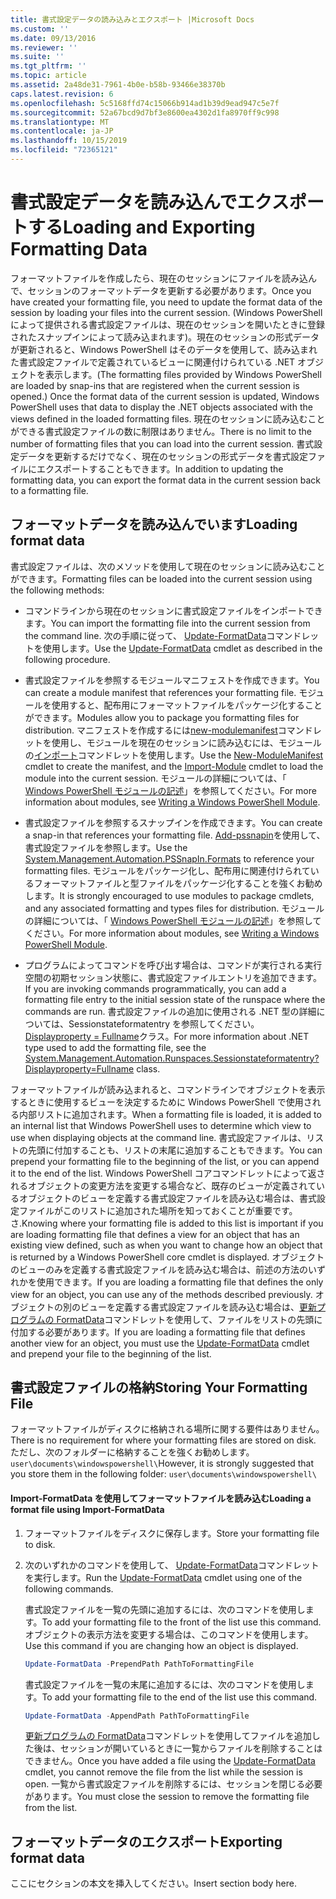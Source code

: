 ```yaml
---
title: 書式設定データの読み込みとエクスポート |Microsoft Docs
ms.custom: ''
ms.date: 09/13/2016
ms.reviewer: ''
ms.suite: ''
ms.tgt_pltfrm: ''
ms.topic: article
ms.assetid: 2a48de31-7961-4b0e-b58b-93466e38370b
caps.latest.revision: 6
ms.openlocfilehash: 5c5168ffd74c15066b914ad1b39d9ead947c5e7f
ms.sourcegitcommit: 52a67bcd9d7bf3e8600ea4302d1fa8970ff9c998
ms.translationtype: MT
ms.contentlocale: ja-JP
ms.lasthandoff: 10/15/2019
ms.locfileid: "72365121"
---
```

# <a name="loading-and-exporting-formatting-data"></a><span data-ttu-id="43d48-102">書式設定データを読み込んでエクスポートする</span><span class="sxs-lookup"><span data-stu-id="43d48-102">Loading and Exporting Formatting Data</span></span>

<span data-ttu-id="43d48-103">フォーマットファイルを作成したら、現在のセッションにファイルを読み込んで、セッションのフォーマットデータを更新する必要があります。</span><span class="sxs-lookup"><span data-stu-id="43d48-103">Once you have created your formatting file, you need to update the format data of the session by loading your files into the current session.</span></span> <span data-ttu-id="43d48-104">(Windows PowerShell によって提供される書式設定ファイルは、現在のセッションを開いたときに登録されたスナップインによって読み込まれます)。現在のセッションの形式データが更新されると、Windows PowerShell はそのデータを使用して、読み込まれた書式設定ファイルで定義されているビューに関連付けられている .NET オブジェクトを表示します。</span><span class="sxs-lookup"><span data-stu-id="43d48-104">(The formatting files provided by Windows PowerShell are loaded by snap-ins that are registered when the current session is opened.) Once the format data of the current session is updated, Windows PowerShell uses that data to display the .NET objects associated with the views defined in the loaded formatting files.</span></span> <span data-ttu-id="43d48-105">現在のセッションに読み込むことができる書式設定ファイルの数に制限はありません。</span><span class="sxs-lookup"><span data-stu-id="43d48-105">There is no limit to the number of formatting files that you can load into the current session.</span></span> <span data-ttu-id="43d48-106">書式設定データを更新するだけでなく、現在のセッションの形式データを書式設定ファイルにエクスポートすることもできます。</span><span class="sxs-lookup"><span data-stu-id="43d48-106">In addition to updating the formatting data, you can export the format data in the current session back to a formatting file.</span></span>

## <a name="loading-format-data"></a><span data-ttu-id="43d48-107">フォーマットデータを読み込んでいます</span><span class="sxs-lookup"><span data-stu-id="43d48-107">Loading format data</span></span>

<span data-ttu-id="43d48-108">書式設定ファイルは、次のメソッドを使用して現在のセッションに読み込むことができます。</span><span class="sxs-lookup"><span data-stu-id="43d48-108">Formatting files can be loaded into the current session using the following methods:</span></span>

- <span data-ttu-id="43d48-109">コマンドラインから現在のセッションに書式設定ファイルをインポートできます。</span><span class="sxs-lookup"><span data-stu-id="43d48-109">You can import the formatting file into the current session from the command line.</span></span> <span data-ttu-id="43d48-110">次の手順に従って、 [Update-FormatData](/powershell/module/Microsoft.PowerShell.Utility/Update-FormatData)コマンドレットを使用します。</span><span class="sxs-lookup"><span data-stu-id="43d48-110">Use the [Update-FormatData](/powershell/module/Microsoft.PowerShell.Utility/Update-FormatData) cmdlet as described in the following procedure.</span></span>

- <span data-ttu-id="43d48-111">書式設定ファイルを参照するモジュールマニフェストを作成できます。</span><span class="sxs-lookup"><span data-stu-id="43d48-111">You can create a module manifest that references your formatting file.</span></span> <span data-ttu-id="43d48-112">モジュールを使用すると、配布用にフォーマットファイルをパッケージ化することができます。</span><span class="sxs-lookup"><span data-stu-id="43d48-112">Modules allow you to package you formatting files for distribution.</span></span> <span data-ttu-id="43d48-113">マニフェストを作成するには[new-modulemanifest](/powershell/module/Microsoft.PowerShell.Core/New-ModuleManifest)コマンドレットを使用し、モジュールを現在のセッションに読み込むには、モジュールの[インポート](/powershell/module/Microsoft.PowerShell.Core/Import-Module)コマンドレットを使用します。</span><span class="sxs-lookup"><span data-stu-id="43d48-113">Use the [New-ModuleManifest](/powershell/module/Microsoft.PowerShell.Core/New-ModuleManifest) cmdlet to create the manifest, and the [Import-Module](/powershell/module/Microsoft.PowerShell.Core/Import-Module) cmdlet to load the module into the current session.</span></span> <span data-ttu-id="43d48-114">モジュールの詳細については、「 [Windows PowerShell モジュールの記述](../module/writing-a-windows-powershell-module.md)」を参照してください。</span><span class="sxs-lookup"><span data-stu-id="43d48-114">For more information about modules, see [Writing a Windows PowerShell Module](../module/writing-a-windows-powershell-module.md).</span></span>

- <span data-ttu-id="43d48-115">書式設定ファイルを参照するスナップインを作成できます。</span><span class="sxs-lookup"><span data-stu-id="43d48-115">You can create a snap-in that references your formatting file.</span></span> <span data-ttu-id="43d48-116">[Add-pssnapin](/dotnet/api/System.Management.Automation.PSSnapIn.Formats)を使用して、書式設定ファイルを参照します。</span><span class="sxs-lookup"><span data-stu-id="43d48-116">Use the [System.Management.Automation.PSSnapIn.Formats](/dotnet/api/System.Management.Automation.PSSnapIn.Formats) to reference your formatting files.</span></span> <span data-ttu-id="43d48-117">モジュールをパッケージ化し、配布用に関連付けられているフォーマットファイルと型ファイルをパッケージ化することを強くお勧めします。</span><span class="sxs-lookup"><span data-stu-id="43d48-117">It is strongly encouraged to use modules to package cmdlets, and any associated formatting and types files for distribution.</span></span> <span data-ttu-id="43d48-118">モジュールの詳細については、「 [Windows PowerShell モジュールの記述](../module/writing-a-windows-powershell-module.md)」を参照してください。</span><span class="sxs-lookup"><span data-stu-id="43d48-118">For more information about modules, see [Writing a Windows PowerShell Module](../module/writing-a-windows-powershell-module.md).</span></span>

- <span data-ttu-id="43d48-119">プログラムによってコマンドを呼び出す場合は、コマンドが実行される実行空間の初期セッション状態に、書式設定ファイルエントリを追加できます。</span><span class="sxs-lookup"><span data-stu-id="43d48-119">If you are invoking commands programmatically, you can add a formatting file entry to the initial session state of the runspace where the commands are run.</span></span> <span data-ttu-id="43d48-120">書式設定ファイルの追加に使用される .NET 型の詳細については、Sessionstateformatentry を参照してください。 [Displayproperty = Fullname](/dotnet/api/System.Management.Automation.Runspaces.SessionStateFormatEntry)クラス。</span><span class="sxs-lookup"><span data-stu-id="43d48-120">For more information about .NET type used to add the formatting file, see the [System.Management.Automation.Runspaces.Sessionstateformatentry?Displayproperty=Fullname](/dotnet/api/System.Management.Automation.Runspaces.SessionStateFormatEntry) class.</span></span>

<span data-ttu-id="43d48-121">フォーマットファイルが読み込まれると、コマンドラインでオブジェクトを表示するときに使用するビューを決定するために Windows PowerShell で使用される内部リストに追加されます。</span><span class="sxs-lookup"><span data-stu-id="43d48-121">When a formatting file is loaded, it is added to an internal list that Windows PowerShell uses to determine which view to use when displaying objects at the command line.</span></span> <span data-ttu-id="43d48-122">書式設定ファイルは、リストの先頭に付加することも、リストの末尾に追加することもできます。</span><span class="sxs-lookup"><span data-stu-id="43d48-122">You can prepend your formatting file to the beginning of the list, or you can append it to the end of the list.</span></span> <span data-ttu-id="43d48-123">Windows PowerShell コアコマンドレットによって返されるオブジェクトの変更方法を変更する場合など、既存のビューが定義されているオブジェクトのビューを定義する書式設定ファイルを読み込む場合は、書式設定ファイルがこのリストに追加された場所を知っておくことが重要です。 さ.</span><span class="sxs-lookup"><span data-stu-id="43d48-123">Knowing where your formatting file is added to this list is important if you are loading formatting file that defines a view for an object that has an existing view defined, such as when you want to change how an object that is returned by a Windows PowerShell core cmdlet is displayed.</span></span> <span data-ttu-id="43d48-124">オブジェクトのビューのみを定義する書式設定ファイルを読み込む場合は、前述の方法のいずれかを使用できます。</span><span class="sxs-lookup"><span data-stu-id="43d48-124">If you are loading a formatting file that defines the only view for an object, you can use any of the methods described previously.</span></span>  <span data-ttu-id="43d48-125">オブジェクトの別のビューを定義する書式設定ファイルを読み込む場合は、[更新プログラムの FormatData](/powershell/module/Microsoft.PowerShell.Utility/Update-FormatData)コマンドレットを使用して、ファイルをリストの先頭に付加する必要があります。</span><span class="sxs-lookup"><span data-stu-id="43d48-125">If you are loading a formatting file that defines another view for an object, you must use the [Update-FormatData](/powershell/module/Microsoft.PowerShell.Utility/Update-FormatData) cmdlet and prepend your file to the beginning of the list.</span></span>

## <a name="storing-your-formatting-file"></a><span data-ttu-id="43d48-126">書式設定ファイルの格納</span><span class="sxs-lookup"><span data-stu-id="43d48-126">Storing Your Formatting File</span></span>

<span data-ttu-id="43d48-127">フォーマットファイルがディスクに格納される場所に関する要件はありません。</span><span class="sxs-lookup"><span data-stu-id="43d48-127">There is no requirement for where your formatting files are stored on disk.</span></span> <span data-ttu-id="43d48-128">ただし、次のフォルダーに格納することを強くお勧めします。 `user\documents\windowspowershell\`</span><span class="sxs-lookup"><span data-stu-id="43d48-128">However, it is strongly suggested that you store them in the following folder: `user\documents\windowspowershell\`</span></span>

#### <a name="loading-a-format-file-using-import-formatdata"></a><span data-ttu-id="43d48-129">Import-FormatData を使用してフォーマットファイルを読み込む</span><span class="sxs-lookup"><span data-stu-id="43d48-129">Loading a format file using Import-FormatData</span></span>

1. <span data-ttu-id="43d48-130">フォーマットファイルをディスクに保存します。</span><span class="sxs-lookup"><span data-stu-id="43d48-130">Store your formatting file to disk.</span></span>

2. <span data-ttu-id="43d48-131">次のいずれかのコマンドを使用して、 [Update-FormatData](/powershell/module/Microsoft.PowerShell.Utility/Update-FormatData)コマンドレットを実行します。</span><span class="sxs-lookup"><span data-stu-id="43d48-131">Run the [Update-FormatData](/powershell/module/Microsoft.PowerShell.Utility/Update-FormatData) cmdlet using one of the following commands.</span></span>

   <span data-ttu-id="43d48-132">書式設定ファイルを一覧の先頭に追加するには、次のコマンドを使用します。</span><span class="sxs-lookup"><span data-stu-id="43d48-132">To add your formatting file to the front of the list use this command.</span></span> <span data-ttu-id="43d48-133">オブジェクトの表示方法を変更する場合は、このコマンドを使用します。</span><span class="sxs-lookup"><span data-stu-id="43d48-133">Use this command if you are changing how an object is displayed.</span></span>

   ```powershell
   Update-FormatData -PrependPath PathToFormattingFile
   ```

   <span data-ttu-id="43d48-134">書式設定ファイルを一覧の末尾に追加するには、次のコマンドを使用します。</span><span class="sxs-lookup"><span data-stu-id="43d48-134">To add your formatting file to the end of the list use this command.</span></span>

   ```powershell
   Update-FormatData -AppendPath PathToFormattingFile
   ```

   <span data-ttu-id="43d48-135">[更新プログラムの FormatData](/powershell/module/Microsoft.PowerShell.Utility/Update-FormatData)コマンドレットを使用してファイルを追加した後は、セッションが開いているときに一覧からファイルを削除することはできません。</span><span class="sxs-lookup"><span data-stu-id="43d48-135">Once you have added a file using the [Update-FormatData](/powershell/module/Microsoft.PowerShell.Utility/Update-FormatData) cmdlet, you cannot remove the file from the list while the session is open.</span></span> <span data-ttu-id="43d48-136">一覧から書式設定ファイルを削除するには、セッションを閉じる必要があります。</span><span class="sxs-lookup"><span data-stu-id="43d48-136">You must close the session to remove the formatting file from the list.</span></span>

## <a name="exporting-format-data"></a><span data-ttu-id="43d48-137">フォーマットデータのエクスポート</span><span class="sxs-lookup"><span data-stu-id="43d48-137">Exporting format data</span></span>

<span data-ttu-id="43d48-138">ここにセクションの本文を挿入してください。</span><span class="sxs-lookup"><span data-stu-id="43d48-138">Insert section body here.</span></span>
